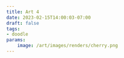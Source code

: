 ```yaml
---
title: Art 4
date: 2023-02-15T14:00:03-07:00
draft: false
tags: 
- doodle
params:
    image: /art/images/renders/cherry.png
---
```

